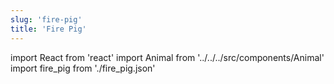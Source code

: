 ```yaml
---
slug: 'fire-pig'
title: 'Fire Pig'
---
```

    
import React from 'react'
import Animal from '../../../src/components/Animal'
import fire_pig from './fire_pig.json'
    
<Animal data={fire_pig} />
